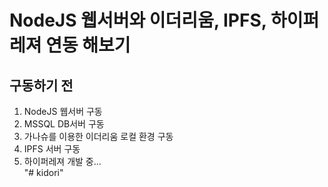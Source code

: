 
NodeJS 웹서버와 이더리움, IPFS, 하이퍼레져 연동 해보기
=============


구동하기 전
-------------

1. NodeJS 웹서버 구동
2. MSSQL DB서버 구동
3. 가나슈를 이용한 이더리움 로컬 환경 구동
4. IPFS 서버 구동
5. 하이퍼레져 개발 중...
<br>"# kidori"
